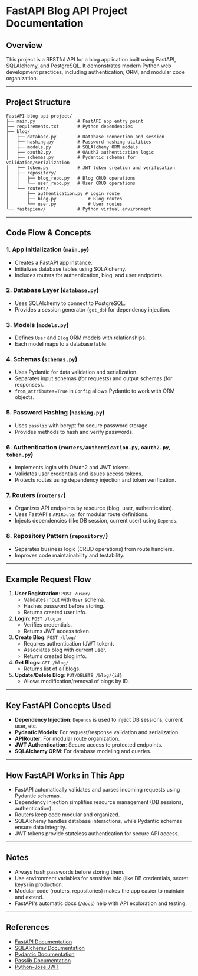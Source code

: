 # FastAPI Blog API Project Documentation

## Overview

This project is a RESTful API for a blog application built using FastAPI, SQLAlchemy, and PostgreSQL. It demonstrates modern Python web development practices, including authentication, ORM, and modular code organization.

---

## Project Structure

```
FastAPI-blog-api-project/
├── main.py                # FastAPI app entry point
├── requirements.txt       # Python dependencies
├── blog/
│   ├── database.py        # Database connection and session
│   ├── hashing.py         # Password hashing utilities
│   ├── models.py          # SQLAlchemy ORM models
│   ├── oauth2.py          # OAuth2 authentication logic
│   ├── schemas.py         # Pydantic schemas for validation/serialization
│   ├── token.py           # JWT token creation and verification
│   ├── repository/
│   │   ├── blog_repo.py   # Blog CRUD operations
│   │   └── user_repo.py   # User CRUD operations
│   └── routers/
│       ├── authentication.py # Login route
│       ├── blog.py            # Blog routes
│       └── user.py            # User routes
└── fastapienv/            # Python virtual environment
```

---

## Code Flow & Concepts

### 1. App Initialization (`main.py`)

- Creates a FastAPI app instance.
- Initializes database tables using SQLAlchemy.
- Includes routers for authentication, blog, and user endpoints.

### 2. Database Layer (`database.py`)

- Uses SQLAlchemy to connect to PostgreSQL.
- Provides a session generator (`get_db`) for dependency injection.

### 3. Models (`models.py`)

- Defines `User` and `Blog` ORM models with relationships.
- Each model maps to a database table.

### 4. Schemas (`schemas.py`)

- Uses Pydantic for data validation and serialization.
- Separates input schemas (for requests) and output schemas (for responses).
- `from_attributes=True` in `Config` allows Pydantic to work with ORM objects.

### 5. Password Hashing (`hashing.py`)

- Uses `passlib` with bcrypt for secure password storage.
- Provides methods to hash and verify passwords.

### 6. Authentication (`routers/authentication.py`, `oauth2.py`, `token.py`)

- Implements login with OAuth2 and JWT tokens.
- Validates user credentials and issues access tokens.
- Protects routes using dependency injection and token verification.

### 7. Routers (`routers/`)

- Organizes API endpoints by resource (blog, user, authentication).
- Uses FastAPI's `APIRouter` for modular route definitions.
- Injects dependencies (like DB session, current user) using `Depends`.

### 8. Repository Pattern (`repository/`)

- Separates business logic (CRUD operations) from route handlers.
- Improves code maintainability and testability.

---

## Example Request Flow

1. **User Registration**: `POST /user/`
   - Validates input with `User` schema.
   - Hashes password before storing.
   - Returns created user info.
2. **Login**: `POST /login`
   - Verifies credentials.
   - Returns JWT access token.
3. **Create Blog**: `POST /blog/`
   - Requires authentication (JWT token).
   - Associates blog with current user.
   - Returns created blog info.
4. **Get Blogs**: `GET /blog/`
   - Returns list of all blogs.
5. **Update/Delete Blog**: `PUT/DELETE /blog/{id}`
   - Allows modification/removal of blogs by ID.

---

## Key FastAPI Concepts Used

- **Dependency Injection**: `Depends` is used to inject DB sessions, current user, etc.
- **Pydantic Models**: For request/response validation and serialization.
- **APIRouter**: For modular route organization.
- **JWT Authentication**: Secure access to protected endpoints.
- **SQLAlchemy ORM**: For database modeling and queries.

---

## How FastAPI Works in This App

- FastAPI automatically validates and parses incoming requests using Pydantic schemas.
- Dependency injection simplifies resource management (DB sessions, authentication).
- Routers keep code modular and organized.
- SQLAlchemy handles database interactions, while Pydantic schemas ensure data integrity.
- JWT tokens provide stateless authentication for secure API access.

---

## Notes

- Always hash passwords before storing them.
- Use environment variables for sensitive info (like DB credentials, secret keys) in production.
- Modular code (routers, repositories) makes the app easier to maintain and extend.
- FastAPI's automatic docs (`/docs`) help with API exploration and testing.

---

## References

- [FastAPI Documentation](https://fastapi.tiangolo.com/)
- [SQLAlchemy Documentation](https://docs.sqlalchemy.org/)
- [Pydantic Documentation](https://docs.pydantic.dev/)
- [Passlib Documentation](https://passlib.readthedocs.io/)
- [Python-Jose JWT](https://python-jose.readthedocs.io/)
